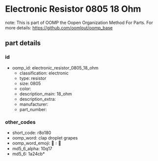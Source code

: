 # Electronic Resistor 0805 18 Ohm  

note: This is part of OOMP the Oopen Organization Method For Parts. For more details: https://github.com/oomlout/oomp_base

##  part details





### id
* oomp_id: electronic_resistor_0805_18_ohm
  * classification: electronic
  * type: resistor
  * size: 0805
  * color: 
  * description_main: 18_ohm
  * description_extra: 
  * manufacturer: 
  * part_number: 

### other_codes
* short_code: r8o180
* oomp_word: clap droplet grapes
* oomp_word_emoji: :clap: :droplet: :grapes:
* md5_6_alpha: 10q17
* md5_6: 1a24cb* 